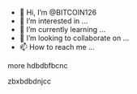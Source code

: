 - 👋 Hi, I’m @BITCOIN126
- 👀 I’m interested in ...
- 🌱 I’m currently learning ...
- 💞️ I’m looking to collaborate on ...
- 📫 How to reach me ...

<!---
BITCOIN126/BITCOIN126 is a ✨ special ✨ repository because its `README.md` (this file) appears on your GitHub profile.
You can click the Preview link to take a look at your changes.
--->more hdbdbfbcnc
zbxbdbdnjcc
